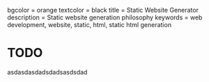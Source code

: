 bgcolor = orange
textcolor = black
title = Static Website Generator
description = Static website generation philosophy
keywords = web development, website, static, html, static html generation

<h1> TODO </h1>
asdasdasdadsdadsasdsdad
